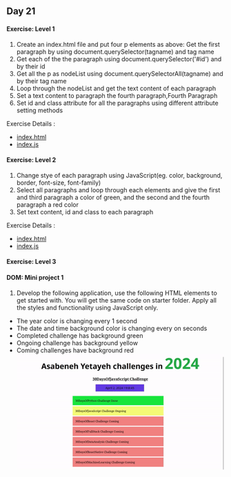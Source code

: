 ## Day 21

#### Exercise: Level 1

1) Create an index.html file and put four p elements as above: Get the first paragraph by using document.querySelector(tagname) and tag name
2) Get each of the the paragraph using document.querySelector('#id') and by their id
3) Get all the p as nodeList using document.querySelectorAll(tagname) and by their tag name
4) Loop through the nodeList and get the text content of each paragraph
5) Set a text content to paragraph the fourth paragraph,Fourth Paragraph
6) Set id and class attribute for all the paragraphs using different attribute setting methods

Exercise Details :
  - [index.html](https://github.com/praneethpri/Exercises_of_30_days_of_JavaScript/blob/main/Day_21/Level_1/index.html)
  - [index.js](https://github.com/praneethpri/Exercises_of_30_days_of_JavaScript/blob/main/Day_21/Level_1/index.js)

#### Exercise: Level 2

1) Change stye of each paragraph using JavaScript(eg. color, background, border, font-size, font-family)
2) Select all paragraphs and loop through each elements and give the first and third paragraph a color of green, and the second and the fourth paragraph a red color
3) Set text content, id and class to each paragraph

Exercise Details :
  - [index.html](https://github.com/praneethpri/Exercises_of_30_days_of_JavaScript/blob/main/Day_21/Level_2/index.html)
  - [index.js](https://github.com/praneethpri/Exercises_of_30_days_of_JavaScript/blob/main/Day_21/Level_2/index.js)

#### Exercise: Level 3
#### DOM: Mini project 1

1) Develop the following application, use the following HTML elements to get started with. You will get the same code on starter folder. Apply all the styles and functionality using JavaScript only.
  - The year color is changing every 1 second
  - The date and time background color is changing every on seconds
  - Completed challenge has background green
  - Ongoing challenge has background yellow
  - Coming challenges have background red
![mini project screenshot gif](https://github.com/praneethpri/Exercises_of_30_days_of_JavaScript/blob/main/Day_21/Level_3/mini-project-screeshot.gif)
